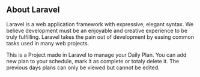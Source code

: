 
## About Laravel

Laravel is a web application framework with expressive, elegant syntax. We believe development must be an enjoyable and creative experience to be truly fulfilling. Laravel takes the pain out of development by easing common tasks used in many web projects.


This is a Project made in Laravel to manage your Daily Plan.
You can add new plan to your schedule, mark it as complete or totaly delete it.
The previous days plans can only be viewed but cannot be edited. 
